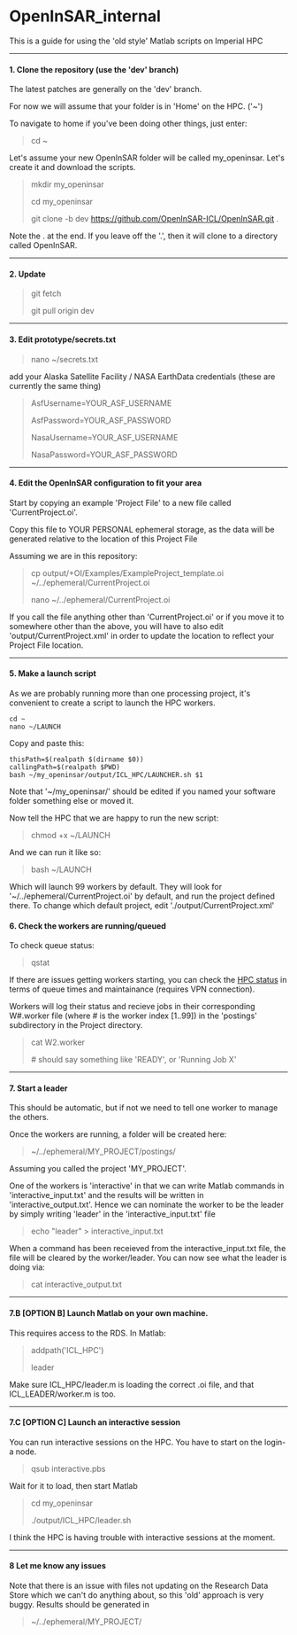 # OpenInSAR_internal

This is a guide for using the 'old style' Matlab scripts on Imperial HPC

---
#### 1. Clone the repository (use the 'dev' branch)

  The latest patches are generally on the 'dev' branch.

  For now we will assume that your folder is in 'Home' on the HPC. ('~')

  To navigate to home if you've been doing other things, just enter:

  > cd ~

  Let's assume your new OpenInSAR folder will be called my_openinsar. Let's create it and download the scripts.

  > mkdir my_openinsar
  > 
  > cd my_openinsar
  > 
  > git clone -b dev https://github.com/OpenInSAR-ICL/OpenInSAR.git .

  
  Note the . at the end. If you leave off the '.', then it will clone to a directory called OpenInSAR.
  
---
#### 2. Update
  
  > git fetch
  >
  > git pull origin dev

---
#### 3. Edit prototype/secrets.txt
  > nano ~/secrets.txt
  
  add your Alaska Satellite Facility / NASA EarthData credentials (these are currently the same thing)
  
  > AsfUsername=YOUR_ASF_USERNAME
  > 
  > AsfPassword=YOUR_ASF_PASSWORD
  >
  > NasaUsername=YOUR_ASF_USERNAME
  >
  > NasaPassword=YOUR_ASF_PASSWORD

---

#### 4. Edit the OpenInSAR configuration to fit your area
  Start by copying an example 'Project File' to a new file called 'CurrentProject.oi'.

  Copy this file to YOUR PERSONAL ephemeral storage, as the data will be generated relative to the location of this Project File
  
  Assuming we are in this repository:
  
  > cp output/+OI/Examples/ExampleProject_template.oi ~/../ephemeral/CurrentProject.oi
  >
  > nano ~/../ephemeral/CurrentProject.oi
  
  If you call the file anything other than 'CurrentProject.oi' or if you move it to somewhere other than the above, you will have to also edit 'output/CurrentProject.xml' in order to update the location to reflect your Project File location.

---

#### 5. Make a launch script

As we are probably running more than one processing project, it's convenient to create a script to launch the HPC workers.

```
cd ~
nano ~/LAUNCH
```

Copy and paste this:
```
thisPath=$(realpath $(dirname $0))
callingPath=$(realpath $PWD)
bash ~/my_openinsar/output/ICL_HPC/LAUNCHER.sh $1
```

Note that '~/my_openinsar/' should be edited if you named your software folder something else or moved it.

Now tell the HPC that we are happy to run the new script:

> chmod +x ~/LAUNCH

And we can run it like so:

> bash ~/LAUNCH

Which will launch 99 workers by default. They will look for '~/../ephemeral/CurrentProject.oi' by default, and run the project defined there. To change which default project, edit './output/CurrentProject.xml'

#### 6. Check the workers are running/queued
  To check queue status:
  
  > qstat
  
  If there are issues getting workers starting, you can check the [HPC status](https://status.rcs.imperial.ac.uk/) in terms of queue times and maintainance (requires VPN connection).
  
  Workers will log their status and recieve jobs in their corresponding W#.worker file (where # is the worker index [1..99]) in the 'postings' subdirectory in the Project directory.
  
  > cat W2.worker
  > 
  > \# should say something like 'READY', or 'Running Job X'

---

#### 7. Start a leader
  This should be automatic, but if not we need to tell one worker to manage the others.

  Once the workers are running, a folder will be created here:
  
  > ~/../ephemeral/MY_PROJECT/postings/

  Assuming you called the project 'MY_PROJECT'.
  
  One of the workers is 'interactive' in that we can write Matlab commands in 'interactive_input.txt' and the results will be written in 'interactive_output.txt'.
  Hence we can nominate the worker to be the leader by simply writing 'leader' in the 'interactive_input.txt' file
  
  > echo "leader" > interactive_input.txt
  
  When a command has been receieved from the interactive_input.txt file, the file will be cleared by the worker/leader.
  You can now see what the leader is doing via:
  
  > cat interactive_output.txt

---

#### 7.B [OPTION B] Launch Matlab on your own machine.
  This requires access to the RDS.
  In Matlab:
  
  > addpath('ICL_HPC')
  >
  > leader
  
  Make sure ICL_HPC/leader.m is loading the correct .oi file, and that ICL_LEADER/worker.m is too.

---

#### 7.C [OPTION C] Launch an interactive session
  You can run interactive sessions on the HPC. You have to start on the login-a node.
  > qsub interactive.pbs
  
  Wait for it to load, then start Matlab
  
  > cd my_openinsar
  > 
  > ./output/ICL_HPC/leader.sh
  
  I think the HPC is having trouble with interactive sessions at the moment.

---

#### 8 Let me know any issues
  Note that there is an issue with files not updating on the Research Data Store which we can't do anything about, so this 'old' approach is very buggy.
  Results should be generated in 
  > ~/../ephemeral/MY_PROJECT/

